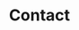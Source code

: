 ---
title: Contact
header-title: Get in touch
description: Whether you'd like a website, to collaborate with me, or anything. I'd love to hear from you!
layout: contact
order: 4
featuredImg: /contact_background.jpg
include: true
---